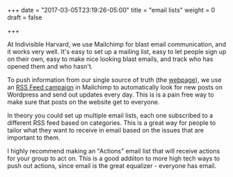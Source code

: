 +++
date = "2017-03-05T23:19:26-05:00"
title = "email lists"
weight = 0
draft = false

+++

At Indivisible Harvard, we use Mailchimp for blast email communication, and it
works very well.  It's easy to set up a mailing list, easy to let people sign up
on their own, easy to make nice looking blast emails, and track who has opened
them and who hasn't.

To push information from our single source of truth (the <a
href="#webpage">webpage</a>), we use an <a
href="https://mailchimp.com/resources/guides/mailchimp-for-bloggers/html/#section-set-up-an-rss-campaign"
target="_blank" >RSS Feed campaign</a> in Mailchimp to automatically look for
new posts on Wordpress and send out updates every day.  This is is a pain free
way to make sure that posts on the website get to everyone.

In theory you could set up multiple email lists, each one subscribed to a
different RSS feed based on categories.  This is a great way for people to
tailor what they want to receive in email based on the issues that are important
to them.  

I highly recommend making an "Actions" email list that will receive actions for
your group to act on.  This is a good addiiton to more high tech ways to push
out actions, since email is the great equalizer - everyone has email.